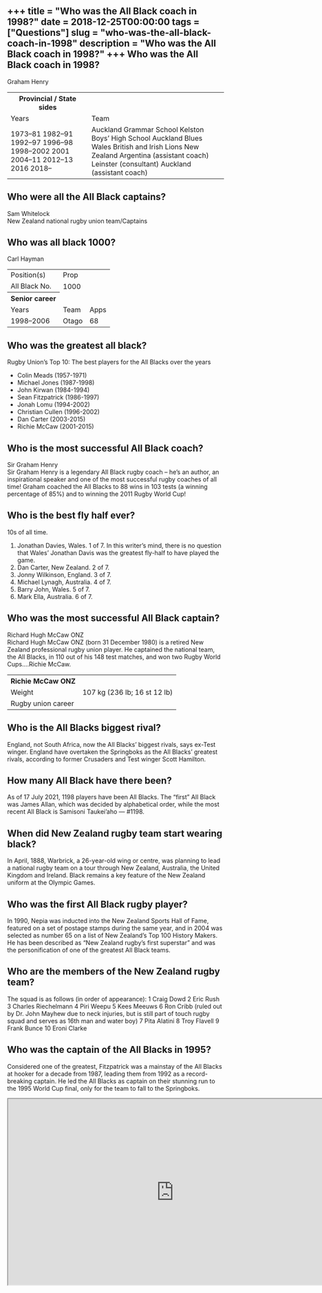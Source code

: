 +++
title = "Who was the All Black coach in 1998?"
date = 2018-12-25T00:00:00
tags = ["Questions"]
slug = "who-was-the-all-black-coach-in-1998"
description = "Who was the All Black coach in 1998?"
+++
Who was the All Black coach in 1998?
------------------------------------

Graham Henry

<table><tr><th>Provincial / State sides</th></tr><tr><td>Years</td><td>Team</td></tr><tr><td>1973–81 1982–91 1992–97 1996–98 1998–2002 2001 2004–11 2012–13 2016 2018–</td><td>Auckland Grammar School Kelston Boys’ High School Auckland Blues Wales British and Irish Lions New Zealand Argentina (assistant coach) Leinster (consultant) Auckland (assistant coach)</td></tr></table>

Who were all the All Black captains?
------------------------------------

Sam Whitelock  
New Zealand national rugby union team/Captains

Who was all black 1000?
-----------------------

Carl Hayman

<table><tr><td>Position(s)</td><td>Prop</td></tr><tr><td>All Black No.</td><td>1000</td></tr><tr><th>Senior career</th></tr><tr><td>Years</td><td>Team</td><td>Apps</td></tr><tr><td>1998–2006</td><td>Otago</td><td>68</td></tr></table>

Who was the greatest all black?
-------------------------------

Rugby Union’s Top 10: The best players for the All Blacks over the years

- Colin Meads (1957-1971)
- Michael Jones (1987-1998)
- John Kirwan (1984-1994)
- Sean Fitzpatrick (1986-1997)
- Jonah Lomu (1994-2002)
- Christian Cullen (1996-2002)
- Dan Carter (2003-2015)
- Richie McCaw (2001-2015)

Who is the most successful All Black coach?
-------------------------------------------

Sir Graham Henry  
Sir Graham Henry is a legendary All Black rugby coach – he’s an author, an inspirational speaker and one of the most successful rugby coaches of all time! Graham coached the All Blacks to 88 wins in 103 tests (a winning percentage of 85%) and to winning the 2011 Rugby World Cup!

Who is the best fly half ever?
------------------------------

10s of all time.

1. Jonathan Davies, Wales. 1 of 7. In this writer’s mind, there is no question that Wales’ Jonathan Davis was the greatest fly-half to have played the game.
2. Dan Carter, New Zealand. 2 of 7.
3. Jonny Wilkinson, England. 3 of 7.
4. Michael Lynagh, Australia. 4 of 7.
5. Barry John, Wales. 5 of 7.
6. Mark Ella, Australia. 6 of 7.

Who was the most successful All Black captain?
----------------------------------------------

Richard Hugh McCaw ONZ  
Richard Hugh McCaw ONZ (born 31 December 1980) is a retired New Zealand professional rugby union player. He captained the national team, the All Blacks, in 110 out of his 148 test matches, and won two Rugby World Cups….Richie McCaw.

<table><tr><th>Richie McCaw ONZ</th></tr><tr><td>Weight</td><td>107 kg (236 lb; 16 st 12 lb)</td></tr><tr><td>Rugby union career</td></tr></table>

Who is the All Blacks biggest rival?
------------------------------------

England, not South Africa, now the All Blacks’ biggest rivals, says ex-Test winger. England have overtaken the Springboks as the All Blacks’ greatest rivals, according to former Crusaders and Test winger Scott Hamilton.

How many All Black have there been?
-----------------------------------

As of 17 July 2021, 1198 players have been All Blacks. The “first” All Black was James Allan, which was decided by alphabetical order, while the most recent All Black is Samisoni Taukei’aho — #1198.

When did New Zealand rugby team start wearing black?
----------------------------------------------------

In April, 1888, Warbrick, a 26-year-old wing or centre, was planning to lead a national rugby team on a tour through New Zealand, Australia, the United Kingdom and Ireland. Black remains a key feature of the New Zealand uniform at the Olympic Games.

Who was the first All Black rugby player?
-----------------------------------------

In 1990, Nepia was inducted into the New Zealand Sports Hall of Fame, featured on a set of postage stamps during the same year, and in 2004 was selected as number 65 on a list of New Zealand’s Top 100 History Makers. He has been described as “New Zealand rugby’s first superstar” and was the personification of one of the greatest All Black teams.

Who are the members of the New Zealand rugby team?
--------------------------------------------------

The squad is as follows (in order of appearance): 1 Craig Dowd 2 Eric Rush 3 Charles Riechelmann 4 Piri Weepu 5 Kees Meeuws 6 Ron Cribb (ruled out by Dr. John Mayhew due to neck injuries, but is still part of touch rugby squad and serves as 16th man and water boy) 7 Pita Alatini 8 Troy Flavell 9 Frank Bunce 10 Eroni Clarke

Who was the captain of the All Blacks in 1995?
----------------------------------------------

Considered one of the greatest, Fitzpatrick was a mainstay of the All Blacks at hooker for a decade from 1987, leading them from 1992 as a record-breaking captain. He led the All Blacks as captain on their stunning run to the 1995 World Cup final, only for the team to fall to the Springboks.

<iframe allow="accelerometer; autoplay; clipboard-write; encrypted-media; gyroscope; picture-in-picture" allowfullscreen="" class="__youtube_prefs__  epyt-is-override  no-lazyload" data-no-lazy="1" data-origheight="433" data-origwidth="770" data-skipgform_ajax_framebjll="" height="433" id="_ytid_74193" loading="lazy" src="https://www.youtube.com/embed/f7Or3xTL-f0?enablejsapi=1&autoplay=0&cc_load_policy=0&cc_lang_pref=&iv_load_policy=1&loop=0&modestbranding=0&rel=1&fs=1&playsinline=0&autohide=2&theme=dark&color=red&controls=1&" title="YouTube player" width="770"></iframe>